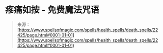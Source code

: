 <!--yml

category: 未分类

date: 2024-06-12 19:06:42

-->

# 疼痛如按 - 免费魔法咒语

> 来源：[https://www.spellsofmagic.com/spells/health_spells/death_spells/22425/page.html#0001-01-01](https://www.spellsofmagic.com/spells/health_spells/death_spells/22425/page.html#0001-01-01)
